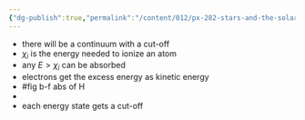 ```yaml
---
{"dg-publish":true,"permalink":"/content/012/px-282-stars-and-the-solar-system/c-stellar-atmosphere/c5-14-stellar-atmospheres/px-282-c10c-line-broadening-due-to-bound-free-absorption/","created":"2024-11-25T10:50:32.000+00:00","updated":"2024-11-26T09:38:39.952+00:00"}
---
```


- there will be a continuum with a cut-off
- $\chi_{i}$ is the energy needed to ionize an atom
- any $E>\chi_i$ can be absorbed
- electrons get the excess energy as kinetic energy
- #fig b-f abs of H
- 
- each energy state gets a cut-off
